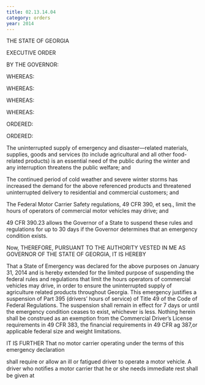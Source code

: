 ```yaml
---
title: 02.13.14.04
category: orders
year: 2014
---
```

 

THE STATE OF GEORGIA

EXECUTIVE ORDER

BY THE GOVERNOR:

WHEREAS:

WHEREAS:

WHEREAS:

WHEREAS:

ORDERED:

ORDERED:

The uninterrupted supply of emergency and disaster—related materials, supplies,
goods and services (to include agricultural and all other food-related products) is
an essential need of the public during the winter and any interruption threatens
the public welfare; and

The continued period of cold weather and severe winter storms has increased the
demand for the above referenced products and threatened uninterrupted delivery
to residential and commercial customers; and

The Federal Motor Carrier Safety regulations, 49 CFR 390, et seq., limit the hours
of operators of commercial motor vehicles may drive; and

49 CFR 390.23 allows the Governor of a State to suspend these rules and
regulations for up to 30 days if the Governor determines that an emergency
condition exists.

Now, THEREFORE, PURSUANT TO THE AUTHORITY VESTED IN ME AS GOVERNOR
OF THE STATE OF GEORGIA, IT IS HEREBY

That a State of Emergency was declared for the above purposes on January 31,
2014 and is hereby extended for the limited purpose of suspending the federal
rules and regulations that limit the hours operators of commercial vehicles may
drive, in order to ensure the uninterrupted supply of agriculture related products
throughout Georgia. This emergency justifies a suspension of Part 395 (drivers’
hours of service) of Title 49 of the Code of Federal Regulations. The suspension
shall remain in effect for 7 days or until the emergency condition ceases to exist,
whichever is less. Nothing herein shall be construed as an exemption from the
Commercial Driver’s License requirements in 49 CFR 383, the financial
requirements in 49 CFR ag 387,or applicable federal size and weight limitations.

IT IS FURTHER
That no motor carrier operating under the terms of this emergency declaration

shall require or allow an ill or fatigued driver to operate a motor vehicle. A driver
who notiﬁes a motor carrier that he or she needs immediate rest shall be given at

